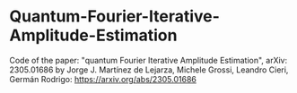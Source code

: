# Quantum-Fourier-Iterative-Amplitude-Estimation
Code of the paper: "quantum Fourier Iterative Amplitude Estimation", arXiv: 2305.01686 by Jorge J. Martínez de Lejarza, Michele Grossi, Leandro Cieri, Germán Rodrigo: https://arxiv.org/abs/2305.01686
